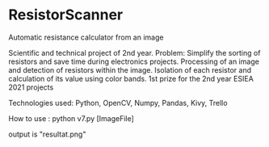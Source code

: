 # ResistorScanner
 Automatic resistance calculator from an image
 
Scientific and technical project of 2nd year.
Problem: Simplify the sorting of resistors and save time during electronics projects. 
Processing of an image and detection of resistors within the image.
Isolation of each resistor and calculation of its value using color bands.
1st prize for the 2nd year ESIEA 2021 projects


Technologies used:
Python, OpenCV, Numpy, Pandas, Kivy, Trello


 How to use :
 python v7.py [ImageFile]
 
 output is "resultat.png"

